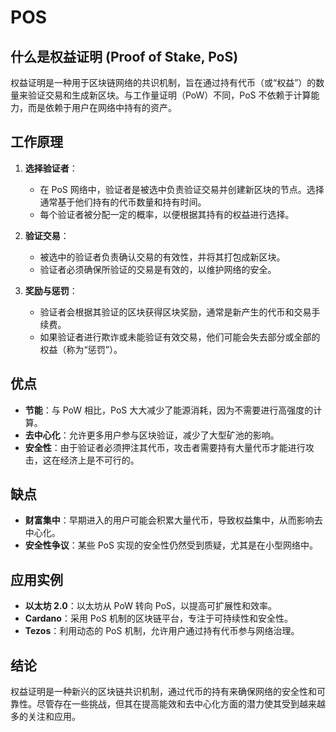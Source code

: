 # POS

## 什么是权益证明 (Proof of Stake, PoS)

权益证明是一种用于区块链网络的共识机制，旨在通过持有代币（或“权益”）的数量来验证交易和生成新区块。与工作量证明（PoW）不同，PoS 不依赖于计算能力，而是依赖于用户在网络中持有的资产。

<DocsAD/>


## 工作原理

1. **选择验证者**：
   - 在 PoS 网络中，验证者是被选中负责验证交易并创建新区块的节点。选择通常基于他们持有的代币数量和持有时间。
   - 每个验证者被分配一定的概率，以便根据其持有的权益进行选择。

2. **验证交易**：
   - 被选中的验证者负责确认交易的有效性，并将其打包成新区块。
   - 验证者必须确保所验证的交易是有效的，以维护网络的安全。

3. **奖励与惩罚**：
   - 验证者会根据其验证的区块获得区块奖励，通常是新产生的代币和交易手续费。
   - 如果验证者进行欺诈或未能验证有效交易，他们可能会失去部分或全部的权益（称为“惩罚”）。

## 优点

- **节能**：与 PoW 相比，PoS 大大减少了能源消耗，因为不需要进行高强度的计算。
- **去中心化**：允许更多用户参与区块验证，减少了大型矿池的影响。
- **安全性**：由于验证者必须押注其代币，攻击者需要持有大量代币才能进行攻击，这在经济上是不可行的。

## 缺点

- **财富集中**：早期进入的用户可能会积累大量代币，导致权益集中，从而影响去中心化。
- **安全性争议**：某些 PoS 实现的安全性仍然受到质疑，尤其是在小型网络中。

## 应用实例

- **以太坊 2.0**：以太坊从 PoW 转向 PoS，以提高可扩展性和效率。
- **Cardano**：采用 PoS 机制的区块链平台，专注于可持续性和安全性。
- **Tezos**：利用动态的 PoS 机制，允许用户通过持有代币参与网络治理。

## 结论

权益证明是一种新兴的区块链共识机制，通过代币的持有来确保网络的安全性和可靠性。尽管存在一些挑战，但其在提高能效和去中心化方面的潜力使其受到越来越多的关注和应用。

